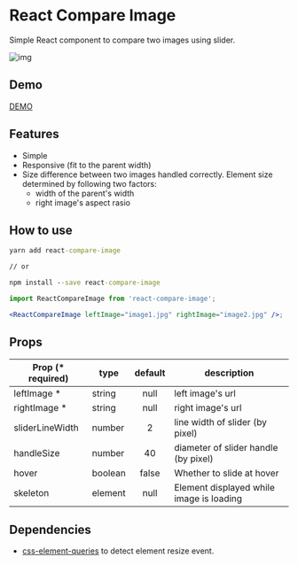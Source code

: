 # React Compare Image

Simple React component to compare two images using slider.

![img](https://react-compare-image.yuuniworks.com/anime.gif)

## Demo

[DEMO](https://react-compare-image.yuuniworks.com/)

## Features

- Simple
- Responsive (fit to the parent width)
- Size difference between two images handled correctly. Element size determined by following two factors:
  - width of the parent's width
  - right image's aspect rasio

## How to use

```cmd
yarn add react-compare-image

// or

npm install --save react-compare-image
```

```jsx
import ReactCompareImage from 'react-compare-image';

<ReactCompareImage leftImage="image1.jpg" rightImage="image2.jpg" />;
```

## Props

| Prop (\* required) | type    | default | description                              |
| ------------------ | ------- | :-----: | ---------------------------------------- |
| leftImage \*       | string  |  null   | left image's url                         |
| rightImage \*      | string  |  null   | right image's url                        |
| sliderLineWidth    | number  |    2    | line width of slider (by pixel)          |
| handleSize         | number  |   40    | diameter of slider handle (by pixel)     |
| hover              | boolean |  false  | Whether to slide at hover                |
| skeleton           | element |  null   | Element displayed while image is loading |

## Dependencies

- [css-element-queries](https://github.com/marcj/css-element-queries) to detect element resize event.

